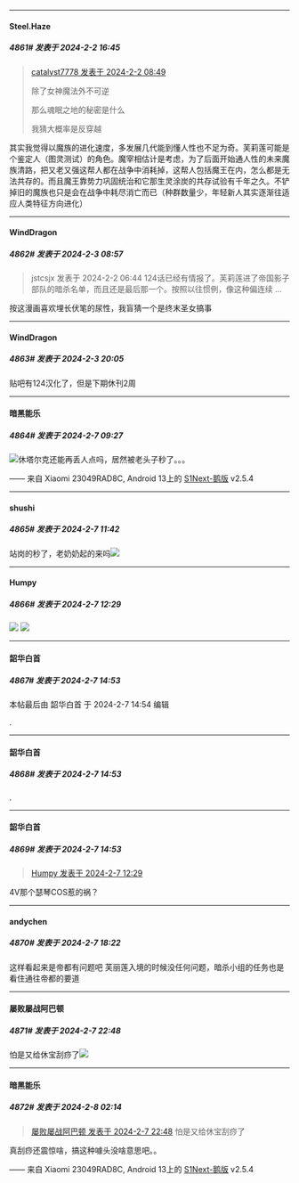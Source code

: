 *****

####  Steel.Haze  
##### 4861#       发表于 2024-2-2 16:45

<blockquote><a href="httphttps://bbs.saraba1st.com/2b/forum.php?mod=redirect&amp;goto=findpost&amp;pid=63860836&amp;ptid=1938312" target="_blank">catalyst7778 发表于 2024-2-2 08:49</a>

除了女神魔法外不可逆

那么魂眠之地的秘密是什么

我猜大概率是反穿越</blockquote>
其实我觉得以魔族的进化速度，多发展几代能到懂人性也不足为奇。芙莉莲可能是个鉴定人（图灵测试）的角色。魔宰相估计是考虑，为了后面开始通人性的未来魔族清路，把又老又强这帮人都在战争中消耗掉，这帮人包括魔王在内，怎么都是无法共存的。而且魔王靠势力巩固统治和它那生灵涂炭的共存试验有千年之久。不铲掉旧的魔族也只是会在战争中耗尽消亡而已（种群数量少，年轻新人其实逐渐往适应人类特征方向进化）

*****

####  WindDragon  
##### 4862#       发表于 2024-2-3 08:57

<blockquote>jstcsjx 发表于 2024-2-2 06:44
124话已经有情报了。芙莉莲进了帝国影子部队的暗杀名单，而且还是最后那一个。按照以往惯例，像这种偏连续 ...</blockquote>
按这漫画喜欢埋长伏笔的尿性，我盲猜一个是终末圣女搞事


*****

####  WindDragon  
##### 4863#       发表于 2024-2-3 20:05

贴吧有124汉化了，但是下期休刊2周

*****

####  暗黑能乐  
##### 4864#       发表于 2024-2-7 09:27

<img src="https://static.saraba1st.com/image/smiley/face2017/001.png" referrerpolicy="no-referrer">休塔尔克还能再丢人点吗，居然被老头子秒了。。。

—— 来自 Xiaomi 23049RAD8C, Android 13上的 [S1Next-鹅版](https://github.com/ykrank/S1-Next/releases) v2.5.4


*****

####  shushi  
##### 4865#       发表于 2024-2-7 11:42

站岗的秒了，老奶奶起的来吗<img src="https://static.saraba1st.com/image/smiley/face2017/066.png" referrerpolicy="no-referrer">


*****

####  Humpy  
##### 4866#       发表于 2024-2-7 12:29

<img src="https://p.sda1.dev/15/bf0b62ec1c0f0bbf2339e5339da9c798/Image_1707280108106.jpg" referrerpolicy="no-referrer">
<img src="https://static.saraba1st.com/image/smiley/face2017/001.png" referrerpolicy="no-referrer">


*****

####  韶华白首  
##### 4867#       发表于 2024-2-7 14:53

 本帖最后由 韶华白首 于 2024-2-7 14:54 编辑 

.

*****

####  韶华白首  
##### 4868#       发表于 2024-2-7 14:53

.

*****

####  韶华白首  
##### 4869#       发表于 2024-2-7 14:53

<blockquote><a href="httphttps://bbs.saraba1st.com/2b/forum.php?mod=redirect&amp;goto=findpost&amp;pid=63905674&amp;ptid=1938312" target="_blank">Humpy 发表于 2024-2-7 12:29</a></blockquote>
4V那个瑟琴COS惹的祸？


*****

####  andychen  
##### 4870#       发表于 2024-2-7 18:22

这样看起来是帝都有问题吧
芙丽莲入境的时候没任何问题，暗杀小组的任务也是看住通往帝都的要道


*****

####  屡败屡战阿巴顿  
##### 4871#       发表于 2024-2-7 22:48

怕是又给休宝刮痧了<img src="https://static.saraba1st.com/image/smiley/face2017/106.png" referrerpolicy="no-referrer">


*****

####  暗黑能乐  
##### 4872#       发表于 2024-2-8 02:14

<blockquote><a href="httphttps://bbs.saraba1st.com/2b/forum.php?mod=redirect&amp;goto=findpost&amp;pid=63910658&amp;ptid=1938312" target="_blank">屡败屡战阿巴顿 发表于 2024-2-7 22:48</a>
怕是又给休宝刮痧了</blockquote>
真刮痧还震惊啥，搞这种噱头没啥意思吧。。

—— 来自 Xiaomi 23049RAD8C, Android 13上的 [S1Next-鹅版](https://github.com/ykrank/S1-Next/releases) v2.5.4

